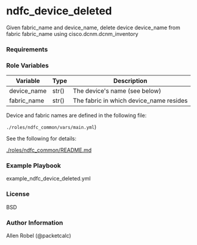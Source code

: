 # ndfc_device_deleted

Given fabric_name and device_name, delete device device_name from fabric fabric_name using cisco.dcnm.dcnm_inventory

### Requirements

### Role Variables

Variable        | Type  | Description
----------------|-------|----------------------------------------
device_name     | str() | The device's name (see below)
fabric_name     | str() | The fabric in which device_name resides

Device and fabric names are defined in the following file:

``./roles/ndfc_common/vars/main.yml``)

See the following for details:

[./roles/ndfc_common/README.md](https://github.com/allenrobel/ndfc-roles/tree/master/roles/ndfc_common/README.md)


### Example Playbook

example_ndfc_device_deleted.yml

### License

BSD

### Author Information

Allen Robel (@packetcalc)
